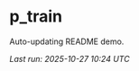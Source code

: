 # p_train

Auto-updating README demo.

<!--START_SECTION:status-->
_Last run: 2025-10-27 10:24 UTC_
<!--END_SECTION:status-->































































































































































































































































































































































































































































































































































































































































































































































































































































































































































































































































































































































































































































































































































































































































































































































































